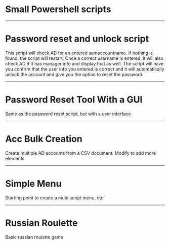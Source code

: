 # Small Powershell scripts

---

# Password reset and unlock script
This script will check AD for an entered samaccountname. If nothing is found, the script will restart. Once a correct username is entered, it will also check AD if it has manager info and display that as well. The script will have you confirm that the user info you entered is correct and it will automatically unlock the account and give you the option to reset the password.

---

# Password Reset Tool With a GUI
Same as the password reset script, but with a user interface

---

# Acc Bulk Creation
Create multiple AD accounts from a CSV document. Modify to add more elements

---

# Simple Menu
Starting point to create a multi script menu, etc

---

# Russian Roulette
Basic russian roulette game
